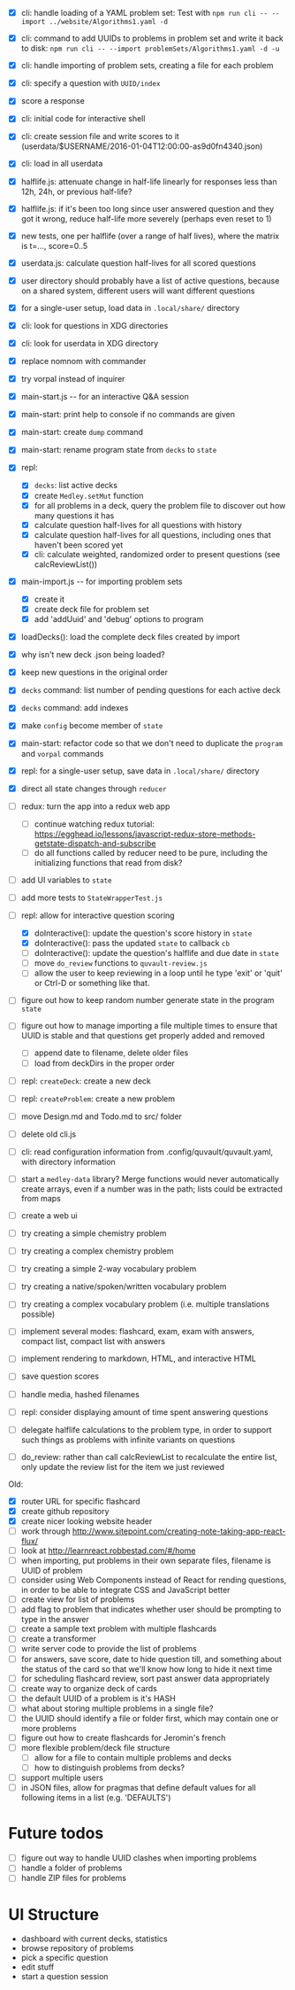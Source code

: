 * [x] cli: handle loading of a YAML problem set: Test with `npm run cli -- --import ../website/Algorithms1.yaml -d`
* [x] cli: command to add UUIDs to problems in problem set and write it back to disk: `npm run cli -- --import problemSets/Algorithms1.yaml -d -u`
* [x] cli: handle importing of problem sets, creating a file for each problem
* [x] cli: specify a question with `UUID/index`
* [x] score a response
* [x] cli: initial code for interactive shell
* [x] cli: create session file and write scores to it (userdata/$USERNAME/2016-01-04T12:00:00-as9d0fn4340.json)
* [x] cli: load in all userdata
* [x] halflife.js: attenuate change in half-life linearly for responses less than 12h, 24h, or previous half-life?
* [x] halflife.js: if it's been too long since user answered question and they got it wrong, reduce half-life more severely (perhaps even reset to 1)
* [x] new tests, one per halflife (over a range of half lives), where the matrix is t=..., score=0..5
* [x] userdata.js: calculate question half-lives for all scored questions
* [x] user directory should probably have a list of active questions, because on a shared system, different users will want different questions
* [x] for a single-user setup, load data in `.local/share/` directory
* [x] cli: look for questions in XDG directories
* [x] cli: look for userdata in XDG directory
* [x] replace nomnom with commander
* [x] try vorpal instead of inquirer
* [x] main-start.js -- for an interactive Q&A session
* [x] main-start: print help to console if no commands are given
* [x] main-start: create `dump` command
* [x] main-start: rename program state from `decks` to `state`
* [x] repl:
	* [x] `decks`: list active decks
	* [x] create `Medley.setMut` function
	* [x] for all problems in a deck, query the problem file to discover out how many questions it has
	* [x] calculate question half-lives for all questions with history
	* [x] calculate question half-lives for all questions, including ones that haven't been scored yet
	* [x] cli: calculate weighted, randomized order to present questions (see calcReviewList())
* [x] main-import.js -- for importing problem sets
	* [x] create it
	* [x] create deck file for problem set
	* [x] add 'addUuid' and 'debug' options to program
* [x] loadDecks(): load the complete deck files created by import
* [x] why isn't new deck .json being loaded?
* [x] keep new questions in the original order
* [x] `decks` command: list number of pending questions for each active deck
* [x] `decks` command: add indexes
* [x] make `config` become member of `state`
* [x] main-start: refactor code so that we don't need to duplicate the `program` and `vorpal` commands
* [x] repl: for a single-user setup, save data in `.local/share/` directory
* [x] direct all state changes through `reducer`
* [ ] redux: turn the app into a redux web app
	* [ ] continue watching redux tutorial: https://egghead.io/lessons/javascript-redux-store-methods-getstate-dispatch-and-subscribe
	* [ ] do all functions called by reducer need to be pure, including the initializing functions that read from disk?
* [ ] add UI variables to `state`
* [ ] add more tests to `StateWrapperTest.js`
* [ ] repl: allow for interactive question scoring
	* [x] doInteractive(): update the question's score history in `state`
	* [x] doInteractive(): pass the updated `state` to callback `cb`
	* [ ] doInteractive(): update the question's halflife and due date in `state`
	* [ ] move `do_review` functions to `quvault-review.js`
	* [ ] allow the user to keep reviewing in a loop until he type 'exit' or 'quit' or Ctrl-D or something like that.
* [ ] figure out how to keep random number generate state in the program `state`
* [ ] figure out how to manage importing a file multiple times to ensure that UUID is stable and that questions get properly added and removed
	* [ ] append date to filename, delete older files
	* [ ] load from deckDirs in the proper order
* [ ] repl: `createDeck`: create a new deck
* [ ] repl: `createProblem`: create a new problem
* [ ] move Design.md and Todo.md to src/ folder
* [ ] delete old cli.js
* [ ] cli: read configuration information from .config/quvault/quvault.yaml, with directory information
* [ ] start a `medley-data` library?  Merge functions would never automatically create arrays, even if a number was in the path; lists could be extracted from maps
* [ ] create a web ui
* [ ] try creating a simple chemistry problem
* [ ] try creating a complex chemistry problem
* [ ] try creating a simple 2-way vocabulary problem
* [ ] try creating a native/spoken/written vocabulary problem
* [ ] try creating a complex vocabulary problem (i.e. multiple translations possible)
* [ ] implement several modes: flashcard, exam, exam with answers, compact list, compact list with answers
* [ ] implement rendering to markdown, HTML, and interactive HTML
* [ ] save question scores
* [ ] handle media, hashed filenames
* [ ] repl: consider displaying amount of time spent answering questions
* [ ] delegate halflife calculations to the problem type, in order to support such things as problems with infinite variants on questions
* [ ] do_review: rather than call calcReviewList to recalculate the entire list, only update the review list for the item we just reviewed


Old:

- [x] router URL for specific flashcard
- [x] create github repository
- [x] create nicer looking website header
- [ ] work through http://www.sitepoint.com/creating-note-taking-app-react-flux/
- [ ] look at http://learnreact.robbestad.com/#/home
- [ ] when importing, put problems in their own separate files, filename is UUID of problem
- [ ] consider using Web Components instead of React for rending questions, in order to be able to integrate CSS and JavaScript better
- [ ] create view for list of problems
- [ ] add flag to problem that indicates whether user should be prompting to type in the answer
- [ ] create a sample text problem with multiple flashcards
- [ ] create a transformer
- [ ] write server code to provide the list of problems
- [ ] for answers, save score, date to hide question till, and something about the status of the card so that we'll know how long to hide it next time
- [ ] for scheduling flashcard review, sort past answer data appropriately
- [ ] create way to organize deck of cards
- [ ] the default UUID of a problem is it's HASH
- [ ] what about storing multiple problems in a single file?
- [ ] the UUID should identify a file or folder first, which may contain one or more problems
- [ ] figure out how to create flashcards for Jeromin's french
- [ ] more flexible problem/deck file structure
    - [ ] allow for a file to contain multiple problems and decks
    - [ ] how to distinguish problems from decks?
- [ ] support multiple users
- [ ] in JSON files, allow for pragmas that define default values for all following items in a list (e.g. 'DEFAULTS')

# Future todos

- [ ] figure out way to handle UUID clashes when importing problems
- [ ] handle a folder of problems
- [ ] handle ZIP files for problems

# UI Structure

- dashboard with current decks, statistics
- browse repository of problems
- pick a specific question
- edit stuff
- start a question session
